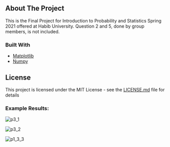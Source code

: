 ## About The Project

This is the Final Project for Introduction to Probability and Statistics Spring 2021 offered at Habib University.
Question 2 and 5, done by group members, is not included.

### Built With

* [Matplotlib](https://matplotlib.org/)
* [Numpy](https://numpy.org/)

## License

This project is licensed under the MIT License - see the [LICENSE.md](LICENSE.md) file for details

### Example Results:

![p3_1](https://user-images.githubusercontent.com/56905673/117922005-2adbeb80-b30b-11eb-80b5-8ba34d69ee56.png)

![p3_2](https://user-images.githubusercontent.com/56905673/117922012-30393600-b30b-11eb-9fc9-e4c7f3fd0556.png)

![p1_3_3](https://user-images.githubusercontent.com/56905673/117922034-3b8c6180-b30b-11eb-96e5-0e0c7e30163e.png)

